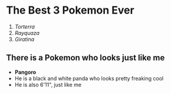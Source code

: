 # **The Best 3 Pokemon Ever**
1. _Torterra_
2. _Rayquaza_
3. _Giratina_

## There is a Pokemon who looks just like me
* **Pangoro**
* He is a black and white panda who looks pretty freaking cool
* He is also 6'11", just like me
